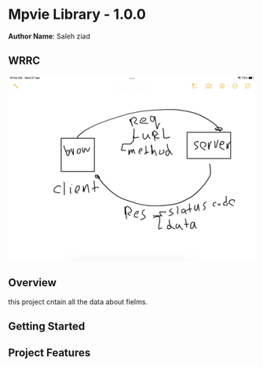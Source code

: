 # Mpvie Library - 1.0.0

**Author Name**: Saleh ziad

## WRRC
![](img.png)

## Overview
this project cntain all the  data about fielms. 
## Getting Started
<!-- What are the steps that a user must take in order to build this app on their own machine and get it running? -->

## Project Features
<!-- What are the features included in you app -->